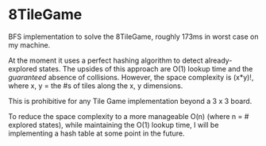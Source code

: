 # 8TileGame
BFS implementation to solve the 8TileGame, roughly 173ms in worst case on my machine.

At the moment it uses a perfect hashing algorithm to detect already-explored states.
The upsides of this approach are O(1) lookup time and the *guaranteed* absence of collisions.
However, the space complexity is (x*y)!, where x, y = the #s of tiles along the x, y dimensions.

This is prohibitive for any Tile Game implementation beyond a 3 x 3 board. 

To reduce the space complexity to a more manageable O(n) (where n = # explored states), while
maintaining the O(1) lookup time, I will be implementing a hash table at some point in the future.


